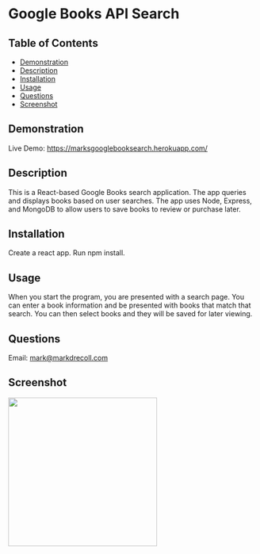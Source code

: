 # Google Books API Search
  ## Table of Contents
   - [Demonstration](#Demonstration)
   - [Description](#Description)
   - [Installation](#Installation)
   - [Usage](#Usage)
   - [Questions](#Questions)
   - [Screenshot](#Screenshot)
## Demonstration
Live Demo: https://marksgooglebooksearch.herokuapp.com/
## Description
This is a React-based Google Books search application. The app queries and displays books based on user searches. The app uses Node, Express, and MongoDB to allow users to save books to review or purchase later. 
## Installation
Create a react app. Run npm install.
## Usage
When you start the program, you are presented with a search page. You can enter a book information and be presented with books that match that search. You can then select books and they will be saved for later viewing.
## Questions
Email: mark@markdrecoll.com
## Screenshot
<img src="https://user-images.githubusercontent.com/77694281/121949842-90faca80-cd1e-11eb-83b1-279cf9fb3cde.PNG" width="300px" height="300px">
